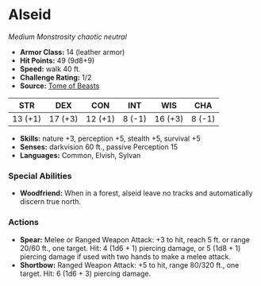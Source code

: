 # Alseid

*Medium* *Monstrosity* *chaotic neutral*

- **Armor Class:** 14 (leather armor)
- **Hit Points:** 49 (9d8+9)
- **Speed:** walk 40 ft.
- **Challenge Rating:** 1/2
- **Source:** [Tome of Beasts](https://koboldpress.com/kpstore/product/tome-of-beasts-for-5th-edition-print/)

| STR | DEX | CON | INT | WIS | CHA |
| --- | --- | --- | --- | --- | --- |
| 13 (+1) | 17 (+3) | 12 (+1) | 8 (-1) | 16 (+3) | 8 (-1) |

- **Skills:** nature +3, perception +5, stealth +5, survival +5
- **Senses:** darkvision 60 ft., passive Perception 15
- **Languages:** Common, Elvish, Sylvan
### Special Abilities
- **Woodfriend:** When in a forest, alseid leave no tracks and automatically discern true north.
### Actions
- **Spear:** Melee or Ranged Weapon Attack: +3 to hit, reach 5 ft. or range 20/60 ft., one target. Hit: 4 (1d6 + 1) piercing damage, or 5 (1d8 + 1) piercing damage if used with two hands to make a melee attack.
- **Shortbow:** Ranged Weapon Attack: +5 to hit, range 80/320 ft., one target. Hit: 6 (1d6 + 3) piercing damage.
